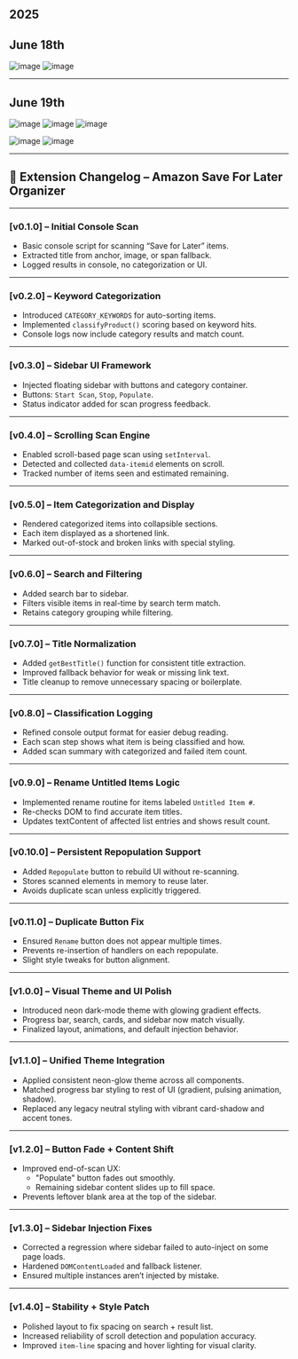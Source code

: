 ## **2025**
## June 18th
![image](https://github.com/user-attachments/assets/031beea4-4d7b-4009-b9a1-5ab710e6bfe0)
![image](https://github.com/user-attachments/assets/34b9f87c-243d-4885-860f-b7cc613f39cf)


---

## June 19th
![image](https://github.com/user-attachments/assets/72f48174-b803-4986-b940-0f1284440ede)
![image](https://github.com/user-attachments/assets/d305202a-79a6-4b6c-a14f-8e3ef98d959d)
![image](https://github.com/user-attachments/assets/a111d25a-9720-429f-8208-2fe22b83e9c9)

![image](https://github.com/user-attachments/assets/158825f8-2ac7-461e-91e5-258f5f6612d3)
![image](https://github.com/user-attachments/assets/8ea3fdd0-dbfa-4e36-8333-a78074edd8c1)



---

## 📝 Extension Changelog – Amazon Save For Later Organizer

---

### [v0.1.0] – Initial Console Scan
- Basic console script for scanning “Save for Later” items.
- Extracted title from anchor, image, or span fallback.
- Logged results in console, no categorization or UI.

---

### [v0.2.0] – Keyword Categorization
- Introduced `CATEGORY_KEYWORDS` for auto-sorting items.
- Implemented `classifyProduct()` scoring based on keyword hits.
- Console logs now include category results and match count.

---

### [v0.3.0] – Sidebar UI Framework
- Injected floating sidebar with buttons and category container.
- Buttons: `Start Scan`, `Stop`, `Populate`.
- Status indicator added for scan progress feedback.

---

### [v0.4.0] – Scrolling Scan Engine
- Enabled scroll-based page scan using `setInterval`.
- Detected and collected `data-itemid` elements on scroll.
- Tracked number of items seen and estimated remaining.

---

### [v0.5.0] – Item Categorization and Display
- Rendered categorized items into collapsible sections.
- Each item displayed as a shortened link.
- Marked out-of-stock and broken links with special styling.

---

### [v0.6.0] – Search and Filtering
- Added search bar to sidebar.
- Filters visible items in real-time by search term match.
- Retains category grouping while filtering.

---

### [v0.7.0] – Title Normalization
- Added `getBestTitle()` function for consistent title extraction.
- Improved fallback behavior for weak or missing link text.
- Title cleanup to remove unnecessary spacing or boilerplate.

---

### [v0.8.0] – Classification Logging
- Refined console output format for easier debug reading.
- Each scan step shows what item is being classified and how.
- Added scan summary with categorized and failed item count.

---

### [v0.9.0] – Rename Untitled Items Logic
- Implemented rename routine for items labeled `Untitled Item #`.
- Re-checks DOM to find accurate item titles.
- Updates textContent of affected list entries and shows result count.

---

### [v0.10.0] – Persistent Repopulation Support
- Added `Repopulate` button to rebuild UI without re-scanning.
- Stores scanned elements in memory to reuse later.
- Avoids duplicate scan unless explicitly triggered.

---

### [v0.11.0] – Duplicate Button Fix
- Ensured `Rename` button does not appear multiple times.
- Prevents re-insertion of handlers on each repopulate.
- Slight style tweaks for button alignment.

---

### [v1.0.0] – Visual Theme and UI Polish
- Introduced neon dark-mode theme with glowing gradient effects.
- Progress bar, search, cards, and sidebar now match visually.
- Finalized layout, animations, and default injection behavior.

---

### [v1.1.0] – Unified Theme Integration
- Applied consistent neon-glow theme across all components.
- Matched progress bar styling to rest of UI (gradient, pulsing animation, shadow).
- Replaced any legacy neutral styling with vibrant card-shadow and accent tones.

---

### [v1.2.0] – Button Fade + Content Shift
- Improved end-of-scan UX:
  - "Populate" button fades out smoothly.
  - Remaining sidebar content slides up to fill space.
- Prevents leftover blank area at the top of the sidebar.

---

### [v1.3.0] – Sidebar Injection Fixes
- Corrected a regression where sidebar failed to auto-inject on some page loads.
- Hardened `DOMContentLoaded` and fallback listener.
- Ensured multiple instances aren’t injected by mistake.

---

### [v1.4.0] – Stability + Style Patch
- Polished layout to fix spacing on search + result list.
- Increased reliability of scroll detection and population accuracy.
- Improved `item-line` spacing and hover lighting for visual clarity.


